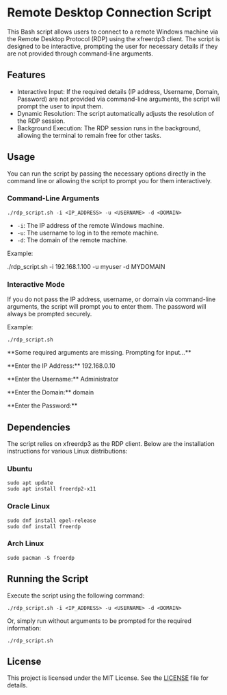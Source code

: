 # Remote Desktop Connection Script

This Bash script allows users to connect to a remote Windows machine via the Remote Desktop Protocol (RDP) using the xfreerdp3 client. The script is designed to be interactive, prompting the user for necessary details if they are not provided through command-line arguments.

## Features

*   Interactive Input: If the required details (IP address, Username, Domain, Password) are not provided via command-line arguments, the script will prompt the user to input them.
*   Dynamic Resolution: The script automatically adjusts the resolution of the RDP session.
*   Background Execution: The RDP session runs in the background, allowing the terminal to remain free for other tasks.

## Usage

You can run the script by passing the necessary options directly in the command line or allowing the script to prompt you for them interactively.

### Command-Line Arguments
```
./rdp_script.sh -i <IP_ADDRESS> -u <USERNAME> -d <DOMAIN>
```
*   `-i`: The IP address of the remote Windows machine.
*   `-u`: The username to log in to the remote machine.
*   `-d`: The domain of the remote machine.

Example:

./rdp_script.sh -i 192.168.1.100 -u myuser -d MYDOMAIN

### Interactive Mode

If you do not pass the IP address, username, or domain via command-line arguments, the script will prompt you to enter them. The password will always be prompted securely.

Example:

```
./rdp_script.sh
```

<p>**Some required arguments are missing. Prompting for input...**</p>
<p>**Enter the IP Address:** 192.168.0.10</p>
<p>**Enter the Username:** Administrator</p>
<p>**Enter the Domain:** domain</p>
<p>**Enter the Password:**</p>

## Dependencies

The script relies on xfreerdp3 as the RDP client. Below are the installation instructions for various Linux distributions:

### Ubuntu
```
sudo apt update
sudo apt install freerdp2-x11
```

### Oracle Linux
```
sudo dnf install epel-release
sudo dnf install freerdp
```

### Arch Linux
```
sudo pacman -S freerdp
```

## Running the Script

Execute the script using the following command:
```
./rdp_script.sh -i <IP_ADDRESS> -u <USERNAME> -d <DOMAIN>
```

Or, simply run without arguments to be prompted for the required information:

```
./rdp_script.sh
```

## License

This project is licensed under the MIT License. See the [LICENSE](LICENSE) file for details.

